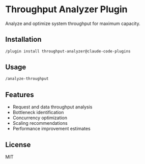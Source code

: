 # Throughput Analyzer Plugin

Analyze and optimize system throughput for maximum capacity.

## Installation

```bash
/plugin install throughput-analyzer@claude-code-plugins
```

## Usage

```bash
/analyze-throughput
```

## Features

- Request and data throughput analysis
- Bottleneck identification
- Concurrency optimization
- Scaling recommendations
- Performance improvement estimates

## License

MIT
